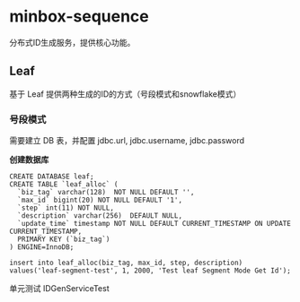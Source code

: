 # minbox-sequence
分布式ID生成服务，提供核心功能。

## Leaf

基于 Leaf 提供两种生成的ID的方式（号段模式和snowflake模式）

### 号段模式

需要建立 DB 表，并配置 jdbc.url, jdbc.username, jdbc.password

**创建数据库**

```mysql
CREATE DATABASE leaf;
CREATE TABLE `leaf_alloc` (
  `biz_tag` varchar(128)  NOT NULL DEFAULT '',
  `max_id` bigint(20) NOT NULL DEFAULT '1',
  `step` int(11) NOT NULL,
  `description` varchar(256)  DEFAULT NULL,
  `update_time` timestamp NOT NULL DEFAULT CURRENT_TIMESTAMP ON UPDATE CURRENT_TIMESTAMP,
  PRIMARY KEY (`biz_tag`)
) ENGINE=InnoDB;

insert into leaf_alloc(biz_tag, max_id, step, description) values('leaf-segment-test', 1, 2000, 'Test leaf Segment Mode Get Id');
```

单元测试 IDGenServiceTest